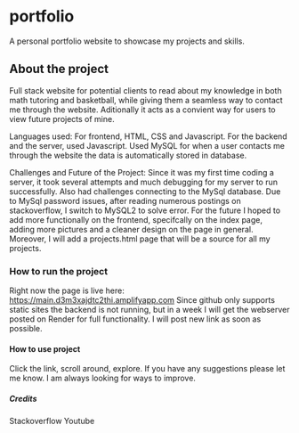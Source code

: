 # portfolio
A personal portfolio website to showcase my projects and skills.

## About the project
Full stack website for potential clients to read about my knowledge in both math tutoring and basketball, while giving them a seamless way to contact me through the website. Aditionally it acts as a convient way for users to view future projects of mine. 

Languages used: For frontend, HTML, CSS and Javascript. For the backend and the server, used Javascript. Used MySQL for when a user contacts me through the website the data is automatically stored in database. 

Challenges and Future of the Project:  Since it was my first time coding a server, it took several attempts and much debugging for my server to run successfully. Also had challenges connecting to the MySql database. Due to MySql password issues, after reading numerous postings on stackoverflow, I switch to MySQL2 to solve error. For the future I hoped to add more functionally on the frontend, specifcally on the index page, adding more pictures and a cleaner design on the page in general. Moreover, I will add a projects.html page that will be a source for all my projects.

### How to run the project
Right now the page is live here: https://main.d3m3xajdtc2thi.amplifyapp.com 
Since github only supports static sites the backend is not running, but in a week I will get the webserver posted on Render for full functionality. I will post new link as soon as possible.

#### How to use project
Click the link, scroll around, explore. If you have any suggestions please let me know. I am always looking for ways to improve.

##### Credits

Stackoverflow 
Youtube 

